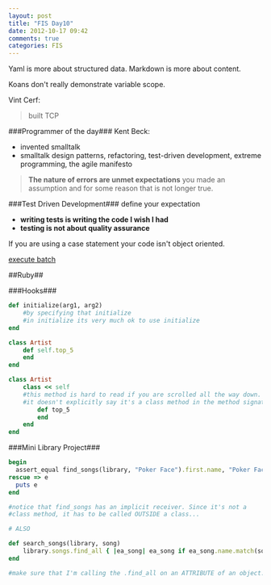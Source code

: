 ```yaml
---
layout: post
title: "FIS Day10"
date: 2012-10-17 09:42
comments: true
categories: FIS
---
```



Yaml is more about structured data. Markdown is more about content.

Koans don't really demonstrate variable scope. 

Vint Cerf:
>built TCP

###Programmer of the day###
Kent Beck:

- invented smalltalk
- smalltalk design patterns, refactoring, test-driven development, extreme programming, the agile manifesto


>**The nature of errors are unmet expectations** you made an assumption and for some reason that is not longer true.

###Test Driven Development###
define your expectation

- **writing tests is writing the code I wish I had**
- **testing is not about quality assurance**

If you are using a case statement your code isn't object oriented.

[execute batch](http://sqlite-ruby.rubyforge.org/sqlite3/faq.html)

##Ruby##

###Hooks###
```ruby initialize
def initialize(arg1, arg2)
	#by specifying that initialize 
	#in initialize its very much ok to use initialize
end
```

```ruby class Methods
class Artist
	def self.top_5
	end
end

class Artist
	class << self
	#this method is hard to read if you are scrolled all the way down.
	#it doesn't explicitly say it's a class method in the method signature
		def top_5
		end
	end
end
```

###Mini Library Project###
```ruby Lessons Learned
begin
  assert_equal find_songs(library, "Poker Face").first.name, "Poker Face"
rescue => e
  puts e
end

#notice that find_songs has an implicit receiver. Since it's not a 
#class method, it has to be called OUTSIDE a class...

# ALSO

def search_songs(library, song)
    library.songs.find_all { |ea_song| ea_song if ea_song.name.match(song) }
end

#make sure that I'm calling the .find_all on an ATTRIBUTE of an object. 'Come on Jonas,' you are better than that.
```